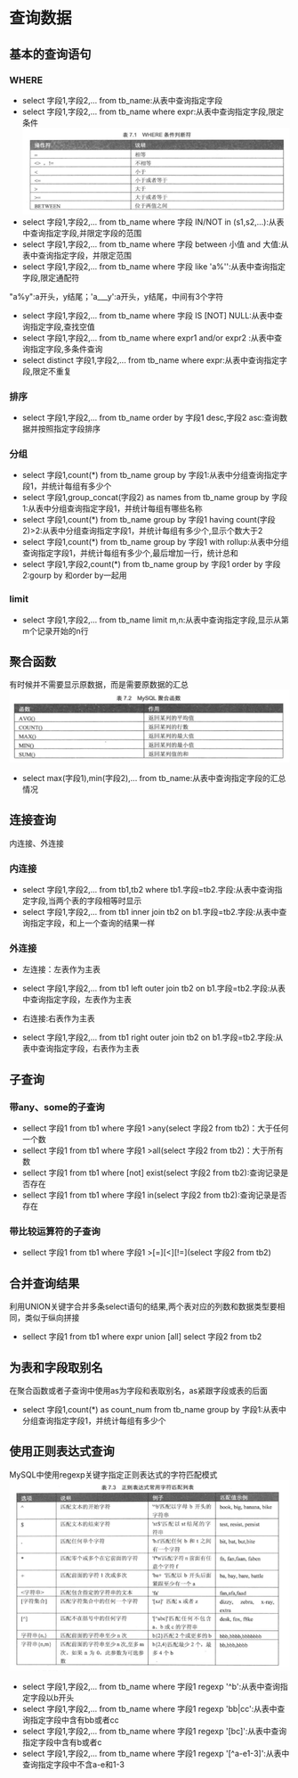 # 查询数据

## 基本的查询语句

### WHERE
* select 字段1,字段2,... from tb_name:从表中查询指定字段
* select 字段1,字段2,... from tb_name where expr:从表中查询指定字段,限定条件
![](pictures/WHERE.png)
* select 字段1,字段2,... from tb_name where 字段 IN/NOT in (s1,s2,...):从表中查询指定字段,并限定字段的范围
* select 字段1,字段2,... from tb_name where 字段 between 小值 and 大值:从表中查询指定字段，并限定范围
* select 字段1,字段2,... from tb_name where 字段 like 'a%'':从表中查询指定字段,限定通配符

"a%y":a开头，y结尾；'a___y':a开头，y结尾，中间有3个字符

* select 字段1,字段2,... from tb_name where 字段 IS [NOT] NULL:从表中查询指定字段,查找空值
* select 字段1,字段2,... from tb_name where expr1 and/or expr2 :从表中查询指定字段,多条件查询
* select distinct 字段1,字段2,... from tb_name where expr:从表中查询指定字段,限定不重复

### 排序
* select 字段1,字段2,... from tb_name order by 字段1 desc,字段2 asc:查询数据并按照指定字段排序

### 分组
* select 字段1,count(*) from tb_name group by 字段1:从表中分组查询指定字段1，并统计每组有多少个
* select 字段1,group_concat(字段2) as names from tb_name group by 字段1:从表中分组查询指定字段1，并统计每组有哪些名称
* select 字段1,count(*) from tb_name group by 字段1 having count(字段2)>2:从表中分组查询指定字段1，并统计每组有多少个,显示个数大于2
* select 字段1,count(*) from tb_name group by 字段1 with rollup:从表中分组查询指定字段1，并统计每组有多少个,最后增加一行，统计总和
* select 字段1,字段2,count(*) from tb_name group by 字段1 order by 字段2:gourp by 和order by一起用

### limit
* select 字段1,字段2,... from tb_name limit m,n:从表中查询指定字段,显示从第m个记录开始的n行

## 聚合函数
有时候并不需要显示原数据，而是需要原数据的汇总
![](pictures/聚合函数.png)
* select max(字段1),min(字段2),... from tb_name:从表中查询指定字段的汇总情况

## 连接查询
内连接、外连接
### 内连接
* select 字段1,字段2,... from tb1,tb2 where tb1.字段=tb2.字段:从表中查询指定字段,当两个表的字段相等时显示
* select 字段1,字段2,... from tb1 inner join tb2 on b1.字段=tb2.字段:从表中查询指定字段，和上一个查询的结果一样

### 外连接
* 左连接：左表作为主表
* select 字段1,字段2,... from tb1 left outer join tb2 on b1.字段=tb2.字段:从表中查询指定字段，左表作为主表

* 右连接:右表作为主表
* select 字段1,字段2,... from tb1 right outer join tb2 on b1.字段=tb2.字段:从表中查询指定字段，右表作为主表

## 子查询

### 带any、some的子查询

* sellect 字段1 from tb1 where 字段1 >any(select 字段2 from tb2)：大于任何一个数
* sellect 字段1 from tb1 where 字段1 >all(select 字段2 from tb2)：大于所有数
* sellect 字段1 from tb1 where [not] exist(select 字段2 from tb2):查询记录是否存在
* sellect 字段1 from tb1 where 字段1 in(select 字段2 from tb2):查询记录是否存在

### 带比较运算符的子查询

* sellect 字段1 from tb1 where 字段1 >[=][<][!=](select 字段2 from tb2)


## 合并查询结果
利用UNION关键字合并多条select语句的结果,两个表对应的列数和数据类型要相同，类似于纵向拼接
* sellect 字段1 from tb1 where expr union [all] select 字段2 from tb2

## 为表和字段取别名
在聚合函数或者子查询中使用as为字段和表取别名，as紧跟字段或表的后面
* select 字段1,count(*) as count_num from tb_name group by 字段1:从表中分组查询指定字段1，并统计每组有多少个

## 使用正则表达式查询
MySQL中使用regexp关键字指定正则表达式的字符匹配模式
![](pictures/正则表达式.png)

* select 字段1,字段2,... from tb_name where 字段1 regexp '^b':从表中查询指定字段以b开头
* select 字段1,字段2,... from tb_name where 字段1 regexp 'bb|cc':从表中查询指定字段中含有bb或者cc
* select 字段1,字段2,... from tb_name where 字段1 regexp '[bc]':从表中查询指定字段中含有b或者c
* select 字段1,字段2,... from tb_name where 字段1 regexp '[^a-e1-3]':从表中查询指定字段中不含a-e和1-3







